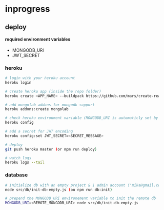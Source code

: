 # inprogress

## deploy

#### required environment variables
- MONGODB_URI
- JWT_SECRET

### heroku

```bash
# login with your heroku account
heroku login

# create heroku app (inside the repo folder)
heroku create <APP_NAME> --buildpack https://github.com/mars/create-react-app-buildpack.git

# add mongolab addons for mongodb support
heroku addons:create mongolab

# check heroku environment variable (MONGODB_URI is automaticly set by the mongolab addon)
heroku config

# add a secret for JWT encoding
heroku config:set JWT_SECRET=<SECRET_MESSAGE>

# deploy
git push heroku master (or npm run deploy)

# watch logs
heroku logs --tail
```

### database

```bash
# initialize db with an empty project & 1 admin account ('mika@gmail.com':test)
node src/db/init-db-empty.js (ou npm run db:init)

# prepend the MONGODB_URI environement variable to init the remote db
MONGODB_URI=<REMOTE_MONGODB_URI> node src/db/init-db-empty.js
```
